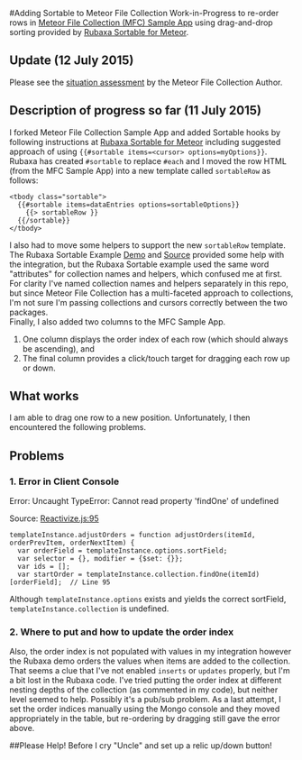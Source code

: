 #Adding Sortable to Meteor File Collection 
Work-in-Progress to re-order rows in [Meteor File Collection (MFC) Sample App](https://github.com/vsivsi/meteor-file-sample-app) 
using drag-and-drop sorting provided by [Rubaxa Sortable for Meteor](https://github.com/RubaXa/Sortable/tree/master/meteor).

## Update (12 July 2015)

Please see the [situation assessment](https://github.com/vsivsi/meteor-file-sample-app/issues/2#issuecomment-120780592) by the Meteor File Collection Author.

## Description of progress so far (11 July 2015)

I forked Meteor File Collection Sample App and added Sortable hooks by 
following instructions at [Rubaxa Sortable for Meteor](https://github.com/RubaXa/Sortable/tree/master/meteor)
including suggested approach of using `{{#sortable items=<cursor> options=myOptions}}`.  Rubaxa has created `#sortable` to replace `#each` 
and I moved the row HTML (from the MFC Sample App) into a new template called `sortableRow` as follows:

    <tbody class="sortable">
      {{#sortable items=dataEntries options=sortableOptions}}
        {{> sortableRow }}
      {{/sortable}}
    </tbody>
    
I also had to move some helpers to support the new `sortableRow` template. 
The Rubaxa Sortable Example [Demo](http://rubaxa-sortable.meteor.com/) and [Source](https://github.com/RubaXa/Sortable/tree/dev/meteor/example) provided 
some help with the integration, but the Rubaxa Sortable example used the same word "attributes" for collection names and helpers, which confused me at first. 
For clarity I've named collection names and helpers separately in this repo, but since
Meteor File Collection has a multi-faceted approach to collections, I'm not sure I'm passing collections and cursors correctly between the two packages.  
Finally, I also added two columns to the MFC Sample App.

1. One column displays the order index of each row (which should always be ascending), and
2. The final column provides a click/touch target for dragging each row up or down. 


## What works
I am able to drag one row to a new position.  Unfortunately, I then encountered the following problems. 

## Problems
### 1. Error in Client Console
Error: Uncaught TypeError: Cannot read property 'findOne' of undefined

Source: [Reactivize.js:95](https://github.com/RubaXa/Sortable/blob/master/meteor/reactivize.js#L95)

	templateInstance.adjustOrders = function adjustOrders(itemId, orderPrevItem, orderNextItem) {
	  var orderField = templateInstance.options.sortField;
	  var selector = {}, modifier = {$set: {}};
	  var ids = [];
      var startOrder = templateInstance.collection.findOne(itemId)[orderField];  // Line 95

Although `templateInstance.options` exists and yields the correct sortField, `templateInstance.collection` is undefined.

### 2. Where to put and how to update the order index
Also, the order index is not populated with values in my integration however the Rubaxa demo orders the values when items 
are added to the collection.  That seems a clue that I've not enabled `inserts` or `updates` properly, but I'm a bit lost 
in the Rubaxa code.  I've tried putting the order index at different nesting depths of the collection (as commented in my code), 
but neither level seemed to help.  Possibly it's a pub/sub problem.  As a last attempt, I set the order indices manually 
using the Mongo console and they moved appropriately in the table, but re-ordering by dragging still gave the error above.

##Please Help!
Before I cry "Uncle" and set up a relic up/down button!
